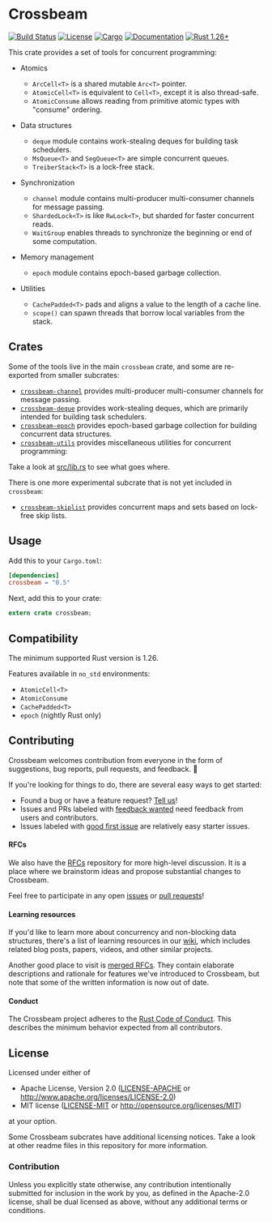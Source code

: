 # Crossbeam

[![Build Status](https://travis-ci.org/crossbeam-rs/crossbeam.svg?branch=master)](
https://travis-ci.org/crossbeam-rs/crossbeam)
[![License](https://img.shields.io/badge/license-MIT%2FApache--2.0-blue.svg)](
https://github.com/crossbeam-rs/crossbeam)
[![Cargo](https://img.shields.io/crates/v/crossbeam.svg)](
https://crates.io/crates/crossbeam)
[![Documentation](https://docs.rs/crossbeam/badge.svg)](
https://docs.rs/crossbeam)
[![Rust 1.26+](https://img.shields.io/badge/rust-1.26+-lightgray.svg)](
https://www.rust-lang.org)

This crate provides a set of tools for concurrent programming:

* Atomics
    * `ArcCell<T>` is a shared mutable `Arc<T>` pointer.
    * `AtomicCell<T>` is equivalent to `Cell<T>`, except it is also thread-safe.
    * `AtomicConsume` allows reading from primitive atomic types with "consume" ordering.

* Data structures
    * `deque` module contains work-stealing deques for building task schedulers.
    * `MsQueue<T>` and `SegQueue<T>` are simple concurrent queues.
    * `TreiberStack<T>` is a lock-free stack.

* Synchronization
    * `channel` module contains multi-producer multi-consumer channels for message passing.
    * `ShardedLock<T>` is like `RwLock<T>`, but sharded for faster concurrent reads.
    * `WaitGroup` enables threads to synchronize the beginning or end of some computation.

* Memory management
    * `epoch` module contains epoch-based garbage collection.

* Utilities
    * `CachePadded<T>` pads and aligns a value to the length of a cache line.
    * `scope()` can spawn threads that borrow local variables from the stack. 

## Crates

Some of the tools live in the main `crossbeam` crate, and some are re-exported
from smaller subcrates:

* [`crossbeam-channel`](crossbeam-channel)
  provides multi-producer multi-consumer channels for message passing.
* [`crossbeam-deque`](crossbeam-deque)
  provides work-stealing deques, which are primarily intended for building task schedulers.
* [`crossbeam-epoch`](crossbeam-epoch)
  provides epoch-based garbage collection for building concurrent data structures.
* [`crossbeam-utils`](crossbeam-utils)
  provides miscellaneous utilities for concurrent programming:

Take a look at [src/lib.rs](src/lib.rs) to see what goes where.

There is one more experimental subcrate that is not yet included in `crossbeam`:

* [`crossbeam-skiplist`](crossbeam-skiplist)
  provides concurrent maps and sets based on lock-free skip lists.

## Usage

Add this to your `Cargo.toml`:

```toml
[dependencies]
crossbeam = "0.5"
```

Next, add this to your crate:

```rust
extern crate crossbeam;
```

## Compatibility

The minimum supported Rust version is 1.26.

Features available in `no_std` environments:

* `AtomicCell<T>`
* `AtomicConsume`
* `CachePadded<T>`
* `epoch` (nightly Rust only)

## Contributing

Crossbeam welcomes contribution from everyone in the form of suggestions, bug reports,
pull requests, and feedback. 💛

If you're looking for things to do, there are several easy ways to get started:

* Found a bug or have a feature request?
  [Tell us](https://github.com/crossbeam-rs/crossbeam/issues/new)!
* Issues and PRs labeled with
  [feedback wanted](https://github.com/crossbeam-rs/crossbeam/issues?utf8=%E2%9C%93&q=is%3Aopen+sort%3Aupdated-desc+label%3A%22feedback+wanted%22+)
  need feedback from users and contributors.
* Issues labeled with
  [good first issue](https://github.com/crossbeam-rs/crossbeam/issues?q=is%3Aissue+is%3Aopen+sort%3Aupdated-desc+label%3A%22good+first+issue%22)
  are relatively easy starter issues.

#### RFCs

We also have the [RFCs](https://github.com/crossbeam-rs/rfcs) repository for more
high-level discussion. It is a place where we brainstorm ideas and propose
substantial changes to Crossbeam.

Feel free to participate in any open 
[issues](https://github.com/crossbeam-rs/rfcs/issues?q=is%3Aissue+is%3Aopen+sort%3Aupdated-desc)
or
[pull requests](https://github.com/crossbeam-rs/rfcs/pulls?q=is%3Apr+is%3Aopen+sort%3Aupdated-desc)!

#### Learning resources

If you'd like to learn more about concurrency and non-blocking data structures, there's a
list of learning resources in our [wiki](https://github.com/crossbeam-rs/rfcs/wiki),
which includes related blog posts, papers, videos, and other similar projects.

Another good place to visit is [merged RFCs](https://github.com/crossbeam-rs/rfcs/tree/master/text).
They contain elaborate descriptions and rationale for features we've introduced to
Crossbeam, but note that some of the written information is now out of date.

#### Conduct

The Crossbeam project adheres to the
[Rust Code of Conduct](https://github.com/rust-lang/rust/blob/master/CODE_OF_CONDUCT.md).
This describes the minimum behavior expected from all contributors.

## License

Licensed under either of

 * Apache License, Version 2.0 ([LICENSE-APACHE](LICENSE-APACHE) or http://www.apache.org/licenses/LICENSE-2.0)
 * MIT license ([LICENSE-MIT](LICENSE-MIT) or http://opensource.org/licenses/MIT)

at your option.

Some Crossbeam subcrates have additional licensing notices.
Take a look at other readme files in this repository for more information.

### Contribution

Unless you explicitly state otherwise, any contribution intentionally submitted
for inclusion in the work by you, as defined in the Apache-2.0 license, shall be
dual licensed as above, without any additional terms or conditions.
